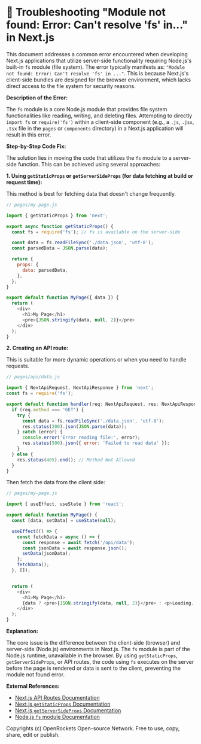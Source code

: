# 🐞 Troubleshooting "Module not found: Error: Can't resolve 'fs' in..." in Next.js


This document addresses a common error encountered when developing Next.js applications that utilize server-side functionality requiring Node.js's built-in `fs` module (file system).  The error typically manifests as:  `"Module not found: Error: Can't resolve 'fs' in ..."`.  This is because Next.js's client-side bundles are designed for the browser environment, which lacks direct access to the file system for security reasons.


**Description of the Error:**

The `fs` module is a core Node.js module that provides file system functionalities like reading, writing, and deleting files. Attempting to directly `import fs` or `require('fs')` within a client-side component (e.g., a `.js`, `.jsx`, `.tsx` file in the `pages` or `components` directory) in a Next.js application will result in this error.


**Step-by-Step Code Fix:**

The solution lies in moving the code that utilizes the `fs` module to a server-side function. This can be achieved using several approaches:

**1. Using `getStaticProps` or `getServerSideProps` (for data fetching at build or request time):**

This method is best for fetching data that doesn't change frequently.

```javascript
// pages/my-page.js

import { getStaticProps } from 'next';

export async function getStaticProps() {
  const fs = require('fs'); // fs is available on the server-side

  const data = fs.readFileSync('./data.json', 'utf-8');
  const parsedData = JSON.parse(data);

  return {
    props: {
      data: parsedData,
    },
  };
}

export default function MyPage({ data }) {
  return (
    <div>
      <h1>My Page</h1>
      <pre>{JSON.stringify(data, null, 2)}</pre>
    </div>
  );
}
```

**2. Creating an API route:**

This is suitable for more dynamic operations or when you need to handle requests.

```javascript
// pages/api/data.js

import { NextApiRequest, NextApiResponse } from 'next';
const fs = require('fs');

export default function handler(req: NextApiRequest, res: NextApiResponse) {
  if (req.method === 'GET') {
    try {
      const data = fs.readFileSync('./data.json', 'utf-8');
      res.status(200).json(JSON.parse(data));
    } catch (error) {
      console.error('Error reading file:', error);
      res.status(500).json({ error: 'Failed to read data' });
    }
  } else {
    res.status(405).end(); // Method Not Allowed
  }
}
```

Then fetch the data from the client side:

```javascript
// pages/my-page.js

import { useEffect, useState } from 'react';

export default function MyPage() {
  const [data, setData] = useState(null);

  useEffect(() => {
    const fetchData = async () => {
      const response = await fetch('/api/data');
      const jsonData = await response.json();
      setData(jsonData);
    };
    fetchData();
  }, []);


  return (
    <div>
      <h1>My Page</h1>
      {data ? <pre>{JSON.stringify(data, null, 2)}</pre> : <p>Loading...</p>}
    </div>
  );
}
```


**Explanation:**

The core issue is the difference between the client-side (browser) and server-side (Node.js) environments in Next.js.  The `fs` module is part of the Node.js runtime, unavailable in the browser. By using `getStaticProps`, `getServerSideProps`, or API routes, the code using `fs` executes on the server before the page is rendered or data is sent to the client, preventing the module not found error.


**External References:**

* [Next.js API Routes Documentation](https://nextjs.org/docs/api-routes/introduction)
* [Next.js `getStaticProps` Documentation](https://nextjs.org/docs/basic-features/data-fetching/get-static-props)
* [Next.js `getServerSideProps` Documentation](https://nextjs.org/docs/basic-features/data-fetching/get-server-side-props)
* [Node.js `fs` module Documentation](https://nodejs.org/api/fs.html)



Copyrights (c) OpenRockets Open-source Network. Free to use, copy, share, edit or publish.

